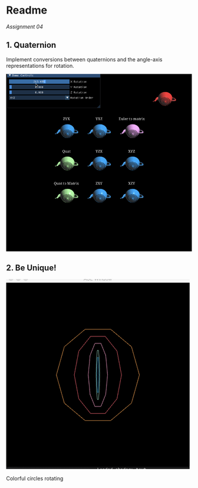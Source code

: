 # Readme

*Assignment 04*

## 1. Quaternion

Implement conversions between quaternions and the angle-axis representations for rotation.

<img src='https://github.com/foqiashahid112/animation-toolkit/blob/main/assignments/a5-quat/rotatingteapots.gif' title='throwingteapots' width='' alt='throwingteapots' />

## 2. Be Unique!


<img src='https://github.com/foqiashahid112/animation-toolkit/blob/main/assignments/a5-quat/rotating_discs.gif' title='unique' width='' alt='unique' />

Colorful circles rotating
